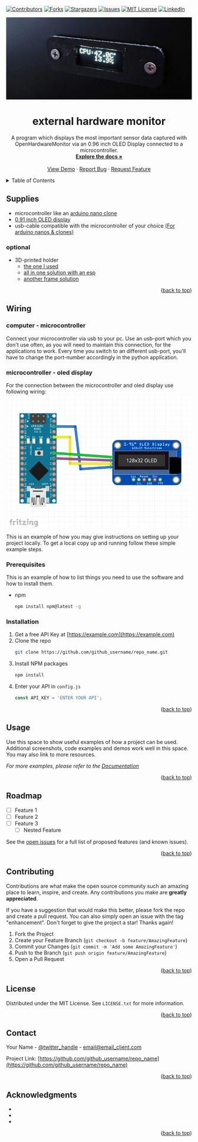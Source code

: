 <!-- Improved compatibility of back to top link: See: https://github.com/othneildrew/Best-README-Template/pull/73 -->
<a name="readme-top"></a>
<!--
*** Thanks for checking out the Best-README-Template. If you have a suggestion
*** that would make this better, please fork the repo and create a pull request
*** or simply open an issue with the tag "enhancement".
*** Don't forget to give the project a star!
*** Thanks again! Now go create something AMAZING! :D
-->



<!-- PROJECT SHIELDS -->
<!--
*** I'm using markdown "reference style" links for readability.
*** Reference links are enclosed in brackets [ ] instead of parentheses ( ).
*** See the bottom of this document for the declaration of the reference variables
*** for contributors-url, forks-url, etc. This is an optional, concise syntax you may use.
*** https://www.markdownguide.org/basic-syntax/#reference-style-links
-->
[![Contributors][contributors-shield]][contributors-url]
[![Forks][forks-shield]][forks-url]
[![Stargazers][stars-shield]][stars-url]
[![Issues][issues-shield]][issues-url]
[![MIT License][license-shield]][license-url]
[![LinkedIn][linkedin-shield]][linkedin-url]

![Showcase](pictures/top_showcase.jpg?raw=true) 

<h1 align="center">external hardware monitor</h1>

  <p align="center">
    A program which displays the most important sensor data captured with OpenHardwareMonitor via an 0.96 inch OLED Display connected to a microcontroller.
    <br />
    <a href="https://github.com/keiningenieur/external-hardware-monitor"><strong>Explore the docs »</strong></a>
    <br />
    <br />
    <a href="https://github.com/keiningenieur/external-hardware-monitor">View Demo</a>
    ·
    <a href="https://github.com/keiningenieur/external-hardware-monitor/issues">Report Bug</a>
    ·
    <a href="https://github.com/keiningenieur/external-hardware-monitor/issues">Request Feature</a>
  </p>
</div>



<!-- TABLE OF CONTENTS -->
<details>
  <summary>Table of Contents</summary>
  <ol>
    <li>
      <a href="#supplies">Supplies</a>
    </li>
    <li>
      <a href="#Assemble">Assemble</a>
      <ul>
        <li><a href="#prerequisites">Prerequisites</a></li>
        <li><a href="#installation">Installation</a></li>
      </ul>
    </li>
    <li><a href="#usage">Usage</a></li>
    <li><a href="#roadmap">Roadmap</a></li>
    <li><a href="#contributing">Contributing</a></li>
    <li><a href="#license">License</a></li>
    <li><a href="#contact">Contact</a></li>
    <li><a href="#acknowledgments">Acknowledgments</a></li>
  </ol>
</details>



<!-- Supplies -->
## Supplies
* microcontroller like an [arduino nano clone](https://www.amazon.de/AZDelivery-Atmega328-gratis-Arduino-kompatibel/dp/B01LWSJBTD/ref=asc_df_B01LWSJBTD/?tag=googshopde-21&linkCode=df0&hvadid=310491639325&hvpos=&hvnetw=g&hvrand=449149806729429256&hvpone=&hvptwo=&hvqmt=&hvdev=c&hvdvcmdl=&hvlocint=&hvlocphy=9068343&hvtargid=pla-654302475800&psc=1&th=1&psc=1&tag=&ref=&adgrpid=59900935617&hvpone=&hvptwo=&hvadid=310491639325&hvpos=&hvnetw=g&hvrand=449149806729429256&hvqmt=&hvdev=c&hvdvcmdl=&hvlocint=&hvlocphy=9068343&hvtargid=pla-654302475800)
* [0.91 inch OLED display](https://www.amazon.de/Seamuing-OLED-Anzeigemodul-I2C-Bildschirm-Tiny-Modul-Arduino/dp/B09BF7SQHS/ref=sr_1_1?__mk_de_DE=ÅMÅŽÕÑ&crid=2XERDY5GAMADR&keywords=OLED+0.91&qid=1677270192&s=industrial&sprefix=oled+0.91%2Cindustrial%2C103&sr=1-1)
* usb-cable compatible with the microcontroller of your choice [(For arduino nanos & clones)](https://www.amazon.de/PremiumCord-Kabel-USB-Mini-5Pins/dp/B07NSQ511V/ref=sr_1_3?__mk_de_DE=ÅMÅŽÕÑ&crid=TTJ0S29PKF4M&keywords=usb+mini-b+kabel&qid=1677270349&s=industrial&sprefix=usb+mini-b+kabel%2Cindustrial%2C92&sr=1-3)

### optional
* 3D-printed holder
  * [the one I used](https://www.thingiverse.com/thing:5788490)
  * [all in one solution with an esp](https://www.thingiverse.com/thing:4550044)
  * [another frame solution](https://www.thingiverse.com/thing:3514326)

<p align="right">(<a href="#readme-top">back to top</a>)</p>

<!-- Assemble -->
## Wiring

### computer - microcontroller

Connect your microcontroller via usb to your pc. Use an usb-port which you don't use often, as you will need to maintain this connection, for the applications to work. Every time you switch to an different usb-port, you'll have to change the port-number accordingly in the python application. 

### microcontroller - oled display

For the connection between the microcontroller and oled display use following wiring:
![Showcase](pictures/fritzing.png?raw=true)

This is an example of how you may give instructions on setting up your project locally.
To get a local copy up and running follow these simple example steps.

### Prerequisites

This is an example of how to list things you need to use the software and how to install them.
* npm
  ```sh
  npm install npm@latest -g
  ```

### Installation

1. Get a free API Key at [https://example.com](https://example.com)
2. Clone the repo
   ```sh
   git clone https://github.com/github_username/repo_name.git
   ```
3. Install NPM packages
   ```sh
   npm install
   ```
4. Enter your API in `config.js`
   ```js
   const API_KEY = 'ENTER YOUR API';
   ```

<p align="right">(<a href="#readme-top">back to top</a>)</p>



<!-- USAGE EXAMPLES -->
## Usage

Use this space to show useful examples of how a project can be used. Additional screenshots, code examples and demos work well in this space. You may also link to more resources.

_For more examples, please refer to the [Documentation](https://example.com)_

<p align="right">(<a href="#readme-top">back to top</a>)</p>



<!-- ROADMAP -->
## Roadmap

- [ ] Feature 1
- [ ] Feature 2
- [ ] Feature 3
    - [ ] Nested Feature

See the [open issues](https://github.com/github_username/repo_name/issues) for a full list of proposed features (and known issues).

<p align="right">(<a href="#readme-top">back to top</a>)</p>



<!-- CONTRIBUTING -->
## Contributing

Contributions are what make the open source community such an amazing place to learn, inspire, and create. Any contributions you make are **greatly appreciated**.

If you have a suggestion that would make this better, please fork the repo and create a pull request. You can also simply open an issue with the tag "enhancement".
Don't forget to give the project a star! Thanks again!

1. Fork the Project
2. Create your Feature Branch (`git checkout -b feature/AmazingFeature`)
3. Commit your Changes (`git commit -m 'Add some AmazingFeature'`)
4. Push to the Branch (`git push origin feature/AmazingFeature`)
5. Open a Pull Request

<p align="right">(<a href="#readme-top">back to top</a>)</p>



<!-- LICENSE -->
## License

Distributed under the MIT License. See `LICENSE.txt` for more information.

<p align="right">(<a href="#readme-top">back to top</a>)</p>



<!-- CONTACT -->
## Contact

Your Name - [@twitter_handle](https://twitter.com/twitter_handle) - email@email_client.com

Project Link: [https://github.com/github_username/repo_name](https://github.com/github_username/repo_name)

<p align="right">(<a href="#readme-top">back to top</a>)</p>



<!-- ACKNOWLEDGMENTS -->
## Acknowledgments

* []()
* []()
* []()

<p align="right">(<a href="#readme-top">back to top</a>)</p>



<!-- MARKDOWN LINKS & IMAGES -->
<!-- https://www.markdownguide.org/basic-syntax/#reference-style-links -->
[contributors-shield]: https://img.shields.io/github/contributors/keiningenieur/external-hardware-monitor.svg?style=for-the-badge
[contributors-url]: https://github.com/keiningenieur/external-hardware-monitor/graphs/contributors
[forks-shield]: https://img.shields.io/github/forks/keiningenieur/external-hardware-monitor.svg?style=for-the-badge
[forks-url]: https://github.com/keiningenieur/external-hardware-monitor/network/members
[stars-shield]: https://img.shields.io/github/stars/keiningenieur/external-hardware-monitor.svg?style=for-the-badge
[stars-url]: https://github.com/keiningenieur/external-hardware-monitor/stargazers
[issues-shield]: https://img.shields.io/github/issues/keiningenieur/external-hardware-monitor.svg?style=for-the-badge
[issues-url]: https://github.com/keiningenieur/external-hardware-monitor/issues
[license-shield]: https://img.shields.io/github/license/keiningenieur/external-hardware-monitor.svg?style=for-the-badge
[license-url]: https://github.com/keiningenieur/external-hardware-monitor/blob/master/LICENSE.txt
[linkedin-shield]: https://img.shields.io/badge/-LinkedIn-black.svg?style=for-the-badge&logo=linkedin&colorB=555
[linkedin-url]: https://linkedin.com/in/philipp-schulz-930279201/
[product-screenshot]: pictures/main_showcase.jpg
[Next.js]: https://img.shields.io/badge/next.js-000000?style=for-the-badge&logo=nextdotjs&logoColor=white
[Next-url]: https://nextjs.org/
[React.js]: https://img.shields.io/badge/React-20232A?style=for-the-badge&logo=react&logoColor=61DAFB
[React-url]: https://reactjs.org/
[Vue.js]: https://img.shields.io/badge/Vue.js-35495E?style=for-the-badge&logo=vuedotjs&logoColor=4FC08D
[Vue-url]: https://vuejs.org/
[Angular.io]: https://img.shields.io/badge/Angular-DD0031?style=for-the-badge&logo=angular&logoColor=white
[Angular-url]: https://angular.io/
[Svelte.dev]: https://img.shields.io/badge/Svelte-4A4A55?style=for-the-badge&logo=svelte&logoColor=FF3E00
[Svelte-url]: https://svelte.dev/
[Laravel.com]: https://img.shields.io/badge/Laravel-FF2D20?style=for-the-badge&logo=laravel&logoColor=white
[Laravel-url]: https://laravel.com
[Bootstrap.com]: https://img.shields.io/badge/Bootstrap-563D7C?style=for-the-badge&logo=bootstrap&logoColor=white
[Bootstrap-url]: https://getbootstrap.com
[JQuery.com]: https://img.shields.io/badge/jQuery-0769AD?style=for-the-badge&logo=jquery&logoColor=white
[JQuery-url]: https://jquery.com 
